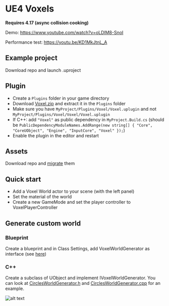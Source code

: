 # UE4 Voxels

<b>Requires 4.17 (async collision cooking)</b>

Demo: https://www.youtube.com/watch?v=oLDlM8-SnoI

Performance test: https://youtu.be/KD1MkJtnL_A

## Example project
Download repo and launch .uproject

## Plugin
* Create a `Plugins` folder in your game directory
* Download [Voxel.zip](https://github.com/Phyronnaz/MarchingCubes/files/1254752/Voxel.zip) and extract it in the `Plugins` folder
* Make sure you have `MyProject/Plugins/Voxel/Voxel.uplugin` and not `MyProject/Plugins/Voxel/Voxel/Voxel.uplugin`
* If C++: add `"Voxel"` as public dependency in `MyProject.Build.cs` (should be `PublicDependencyModuleNames.AddRange(new string[] { "Core", "CoreUObject", "Engine", "InputCore", "Voxel" });`)
* Enable the plugin in the editor and restart

## Assets
Download repo and 
[migrate](https://docs.unrealengine.com/latest/INT/Engine/Content/Browser/UserGuide/Migrate/)
them

## Quick start
* Add a Voxel World actor to your scene (with the left panel)
* Set the material of the world
* Create a new GameMode and set the player controller to VoxelPlayerController

## Generate custom world
### Blueprint
Create a blueprint and in Class Settings, add VoxelWorldGenerator as interface (see [here](https://docs.unrealengine.com/latest/INT/Engine/Blueprints/UserGuide/Types/Interface/UsingInterfaces/))

### C++
Create a subclass of UObject and implement IVoxelWorldGenerator. You can look at 
[CirclesWorldGenerator.h](https://github.com/Phyronnaz/MarchingCubes/blob/master/Source/Procedural/CirclesWorldGenerator.h) and
[CirclesWorldGenerator.cpp](https://github.com/Phyronnaz/MarchingCubes/blob/master/Source/Procedural/CirclesWorldGenerator.cpp)
for an example.

![alt text](https://raw.githubusercontent.com/Phyronnaz/MarchingCubes/6cbf169a242dc769330a19b985601c40b6d6a2af/Screenshot.png)
